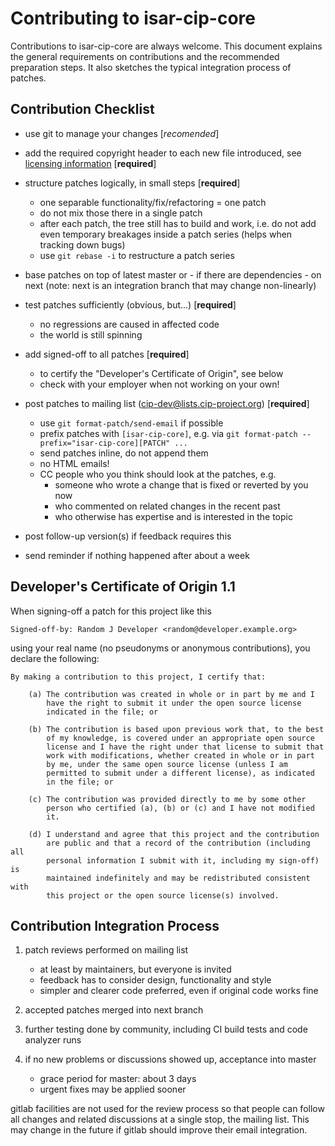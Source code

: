 Contributing to isar-cip-core
=============================

Contributions to isar-cip-core are always welcome. This document explains
the general requirements on contributions and the recommended preparation
steps. It also sketches the typical integration process of patches.


Contribution Checklist
----------------------

- use git to manage your changes [*recomended*]

- add the required copyright header to each new file introduced, see
  [licensing information](README.md#license) [**required**]

- structure patches logically, in small steps [**required**]
    - one separable functionality/fix/refactoring = one patch
    - do not mix those there in a single patch
    - after each patch, the tree still has to build and work, i.e. do not add
      even temporary breakages inside a patch series (helps when tracking down
      bugs)
    - use `git rebase -i` to restructure a patch series

- base patches on top of latest master or - if there are dependencies - on next
  (note: next is an integration branch that may change non-linearly)

- test patches sufficiently (obvious, but...) [**required**]
    - no regressions are caused in affected code
    - the world is still spinning

- add signed-off to all patches [**required**]
    - to certify the "Developer's Certificate of Origin", see below
    - check with your employer when not working on your own!

- post patches to mailing list (cip-dev@lists.cip-project.org) [**required**]
    - use `git format-patch/send-email` if possible
    - prefix patches with `[isar-cip-core]`, e.g. via
      `git format-patch --prefix="isar-cip-core][PATCH" ...`
    - send patches inline, do not append them
    - no HTML emails!
    - CC people who you think should look at the patches, e.g.
      - someone who wrote a change that is fixed or reverted by you now
      - who commented on related changes in the recent past
      - who otherwise has expertise and is interested in the topic

- post follow-up version(s) if feedback requires this

- send reminder if nothing happened after about a week


Developer's Certificate of Origin 1.1
-------------------------------------

When signing-off a patch for this project like this

    Signed-off-by: Random J Developer <random@developer.example.org>

using your real name (no pseudonyms or anonymous contributions), you declare the
following:

    By making a contribution to this project, I certify that:

        (a) The contribution was created in whole or in part by me and I
            have the right to submit it under the open source license
            indicated in the file; or

        (b) The contribution is based upon previous work that, to the best
            of my knowledge, is covered under an appropriate open source
            license and I have the right under that license to submit that
            work with modifications, whether created in whole or in part
            by me, under the same open source license (unless I am
            permitted to submit under a different license), as indicated
            in the file; or

        (c) The contribution was provided directly to me by some other
            person who certified (a), (b) or (c) and I have not modified
            it.

        (d) I understand and agree that this project and the contribution
            are public and that a record of the contribution (including all
            personal information I submit with it, including my sign-off) is
            maintained indefinitely and may be redistributed consistent with
            this project or the open source license(s) involved.


Contribution Integration Process
--------------------------------

1. patch reviews performed on mailing list
    * at least by maintainers, but everyone is invited
    * feedback has to consider design, functionality and style
    * simpler and clearer code preferred, even if original code works fine

2. accepted patches merged into next branch

3. further testing done by community, including CI build tests and code
   analyzer runs

4. if no new problems or discussions showed up, acceptance into master
    * grace period for master: about 3 days
    * urgent fixes may be applied sooner

gitlab facilities are not used for the review process so that people can follow
all changes and related discussions at a single stop, the mailing list. This
may change in the future if gitlab should improve their email integration.
